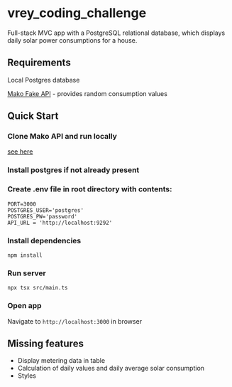 # vrey_coding_challenge

Full-stack MVC app with a PostgreSQL relational database, which displays daily solar power consumptions for a house.

## Requirements
Local Postgres database

[Mako Fake API](https://github.com/VREY-Energie/mock-measurement-api-recruiting) - provides random consumption values

## Quick Start

### Clone Mako API and run locally
[see here](https://github.com/VREY-Energie/mock-measurement-api-recruiting)

### Install postgres if not already present

### Create .env file in root directory with contents:
```
PORT=3000
POSTGRES_USER='postgres'
POSTGRES_PW='password'
API_URL = 'http://localhost:9292'
```
### Install dependencies
`npm install`

### Run server
`npx tsx src/main.ts`

### Open app
Navigate to `http://localhost:3000` in browser

## Missing features
- Display metering data in table
- Calculation of daily values and daily average solar consumption
- Styles
